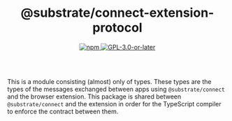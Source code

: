 <br /><br />

<div align="center">
  <h1 align="center">@substrate/connect-extension-protocol</h1>
  <p align="center">
    <a href="https://www.npmjs.com/package/@substrate/connect-extension-protocol">
      <img alt="npm" src="https://img.shields.io/npm/v/@substrate/connect-extension-protocol" />
    </a>
    <a href="https://github.com/paritytech/substrate-connect/blob/master/LICENSE">
      <img alt="GPL-3.0-or-later" src="https://img.shields.io/npm/l/@substrate/connect-extension-protocol" />
    </a>
  </p>
</div>

<br /><br />

This is a module consisting (almost) only of types. These types are the types
of the messages exchanged between apps using `@substrate/connect` and the
browser extension. This package is shared between `@substrate/connect` and the
extension in order for the TypeScript compiler to enforce the contract between
them.
